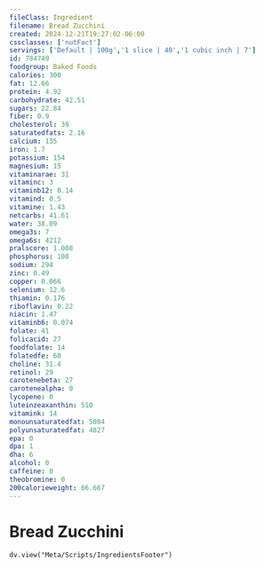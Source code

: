```yaml
---
fileClass: Ingredient
filename: Bread Zucchini
created: 2024-12-21T19:27:02-06:00
cssclasses: ['nutFact']
servings: ['Default | 100g','1 slice | 40','1 cubic inch | 7']
id: 784749
foodgroup: Baked Foods
calories: 300
fat: 12.66
protein: 4.92
carbohydrate: 42.51
sugars: 22.84
fiber: 0.9
cholesterol: 39
saturatedfats: 2.16
calcium: 135
iron: 1.7
potassium: 154
magnesium: 15
vitaminarae: 31
vitaminc: 3
vitaminb12: 0.14
vitamind: 0.5
vitamine: 1.43
netcarbs: 41.61
water: 38.09
omega3s: 7
omega6s: 4212
pralscore: 1.008
phosphorus: 108
sodium: 294
zinc: 0.49
copper: 0.066
selenium: 12.6
thiamin: 0.176
riboflavin: 0.22
niacin: 1.47
vitaminb6: 0.074
folate: 41
folicacid: 27
foodfolate: 14
folatedfe: 60
choline: 31.4
retinol: 29
carotenebeta: 27
carotenealpha: 0
lycopene: 0
luteinzeaxanthin: 510
vitamink: 14
monounsaturatedfat: 5084
polyunsaturatedfat: 4827
epa: 0
dpa: 1
dha: 6
alcohol: 0
caffeine: 0
theobromine: 0
200calorieweight: 66.667
---
```


# Bread Zucchini

```dataviewjs
dv.view("Meta/Scripts/IngredientsFooter")
```